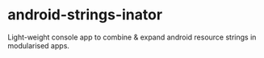 # android-strings-inator
Light-weight console app to combine &amp; expand android resource strings in modularised apps.
